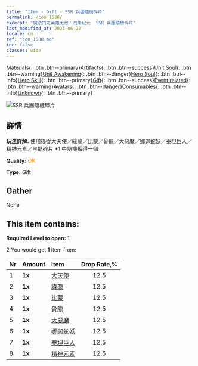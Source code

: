 ```yaml
---
title: "Item - Gift - SSR 兵團隨機碎片"
permalink: /con_1588/
excerpt: "魔法门之英雄无敌：战争纪元  SSR 兵團隨機碎片"
last_modified_at: 2021-06-22
locale: cn
ref: "con_1588.md"
toc: false
classes: wide
---
```

 [Materials](/ItemsCN/){: .btn .btn--primary}[Artifacts](/ItemsCN/Artifacts/){: .btn .btn--success}[Unit Soul](/ItemsCN/UnitSoul/){: .btn .btn--warning}[Unit Awakening](/ItemsCN/UnitAwakening/){: .btn .btn--danger}[Hero Soul](/ItemsCN/HeroSoul/){: .btn .btn--info}[Hero Skill](/ItemsCN/HeroSkill/){: .btn .btn--primary}[Gift](/ItemsCN/Gift/){: .btn .btn--success}[Event related](/ItemsCN/Events/){: .btn .btn--warning}[Avatars](/ItemsCN/Avatars/){: .btn .btn--danger}[Consumables](/ItemsCN/Consumables/){: .btn .btn--info}[Unknown](/ItemsCN/Unknown/){: .btn .btn--primary}

 ![SSR 兵團隨機碎片](/images/t/i_907200.png)

## 詳情
 **玩法詳解:** 使用後從大天使／綠龍／比蒙／骨龍／大惡魔／娜迦蛇妖／泰坦巨人／精神元素／黑龍碎片 *1 中隨機獲得一個

 **Quality:** <span style="color: #FF8C00">OK</span>

 **Type:** Gift

## Gather

  None

## This item contains:

 **Required Level to open:** 1

 2 You would get **1** item  from:

  | Nr | Amount |     Item    | Drop Rate,% |
  |:---|:-------|:------------|:---------:|
  | 1 |  **1x** | [大天使](/cn/Items/unt_196/) | 12.5 | 
  | 2 |  **1x** | [綠龍](/cn/Items/unt_205/) | 12.5 | 
  | 3 |  **1x** | [比蒙](/cn/Items/unt_223/) | 12.5 | 
  | 4 |  **1x** | [骨龍](/cn/Items/unt_214/) | 12.5 | 
  | 5 |  **1x** | [大惡魔](/cn/Items/unt_232/) | 12.5 | 
  | 6 |  **1x** | [娜迦蛇妖](/cn/Items/unt_240/) | 12.5 | 
  | 7 |  **1x** | [泰坦巨人](/cn/Items/unt_241/) | 12.5 | 
  | 8 |  **1x** | [精神元素](/cn/Items/unt_267/) | 12.5 | 

